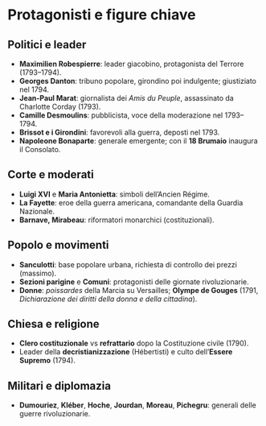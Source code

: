 # Protagonisti e figure chiave

## Politici e leader
- **Maximilien Robespierre**: leader giacobino, protagonista del Terrore (1793–1794).
- **Georges Danton**: tribuno popolare, girondino poi indulgente; giustiziato nel 1794.
- **Jean-Paul Marat**: giornalista dei *Amis du Peuple*, assassinato da Charlotte Corday (1793).
- **Camille Desmoulins**: pubblicista, voce della moderazione nel 1793–1794.
- **Brissot e i Girondini**: favorevoli alla guerra, deposti nel 1793.
- **Napoleone Bonaparte**: generale emergente; con il **18 Brumaio** inaugura il Consolato.

## Corte e moderati
- **Luigi XVI** e **Maria Antonietta**: simboli dell’Ancien Régime.
- **La Fayette**: eroe della guerra americana, comandante della Guardia Nazionale.
- **Barnave, Mirabeau**: riformatori monarchici (costituzionali).

## Popolo e movimenti
- **Sanculotti**: base popolare urbana, richiesta di controllo dei prezzi (massimo).
- **Sezioni parigine** e **Comuni**: protagonisti delle giornate rivoluzionarie.
- **Donne**: *poissardes* della Marcia su Versailles; **Olympe de Gouges** (1791, *Dichiarazione dei diritti della donna e della cittadina*).

## Chiesa e religione
- **Clero costituzionale** vs **refrattario** dopo la Costituzione civile (1790).
- Leader della **decristianizzazione** (Hébertisti) e culto dell’**Essere Supremo** (1794).

## Militari e diplomazia
- **Dumouriez**, **Kléber**, **Hoche**, **Jourdan**, **Moreau**, **Pichegru**: generali delle guerre rivoluzionarie.
